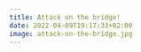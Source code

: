 ```yaml
---
title: Attack on the bridge!
date: 2022-04-09T19:17:33+02:00
image: attack-on-the-bridge.jpg
---
```


